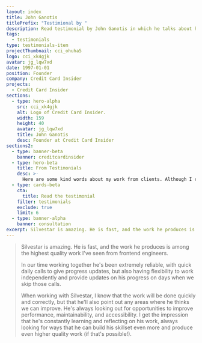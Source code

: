 ```yaml
---
layout: index
title: John Ganotis
titlePrefix: "Testimional by "
description: Read testimonial by John Ganotis in which he talks about his positive experience in working with Silvestar Bistrović.
tags:
  - testimonials
type: testimonials-item
projectThumbnail: cci_ohuha5
logo: cci_xk4gjk
avatar: jg_lqw7xd
date: 1997-01-01
position: Founder
company: Credit Card Insider
projects:
  - Credit Card Insider
sections:
  - type: hero-alpha
    src: cci_xk4gjk
    alt: Logo of Credit Card Insider.
    width: 159
    height: 40
    avatar: jg_lqw7xd
    title: John Ganotis
    desc: Founder at Credit Card Insider
sections2:
  - type: banner-beta
    banner: creditcardinsider
  - type: hero-beta
    title: From Testimonials
    desc: >-
      Here are some kind words about my work from clients. Although I collaborated with clients from more than 10 countries, most of them came from **The United States**.
  - type: cards-beta
    cta:
      title: Read the testimonial
    filter: testimonials
    exclude: true
    limit: 6
  - type: banner-alpha
    banner: consultation
excerpt: Silvestar is amazing. He is fast, and the work he produces is among the highest quality work...
---
```


> Silvestar is amazing. He is fast, and the work he produces is among the highest quality work I've seen from frontend engineers.
>
> In our time working together he's been extremely reliable, with quick daily calls to give progress updates, but also having flexibility to work independently and provide updates on his progress on days when we skip those calls.
>
> When working with Silvestar, I know that the work will be done quickly and correctly, but that he'll also point out any areas where he thinks we can improve. He's always looking out for opportunities to improve performance, maintainability, and accessibility. I get the impression that he's constantly learning and reflecting on his work, always looking for ways that he can build his skillset even more and produce even higher quality work (if that's possible!).
